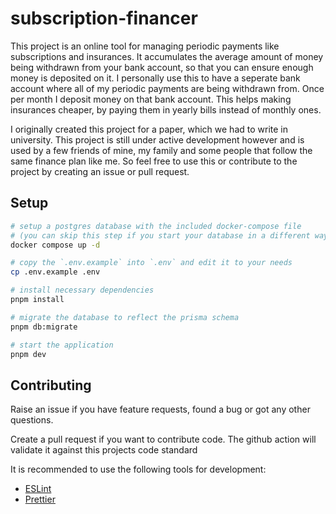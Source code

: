 # subscription-financer

This project is an online tool for managing periodic payments like subscriptions and insurances.
It accumulates the average amount of money being withdrawn from your bank account, so that
you can ensure enough money is deposited on it. I personally use this to have a seperate
bank account where all of my periodic payments are being withdrawn from. Once per month I deposit
money on that bank account. This helps making insurances cheaper, by paying them in yearly bills
instead of monthly ones.

I originally created this project for a paper, which we had to write in university. This project is
still under active development however and is used by a few friends of mine, my family and some
people that follow the same finance plan like me. So feel free to use this or contribute to the
project by creating an issue or pull request.

## Setup

```bash
# setup a postgres database with the included docker-compose file
# (you can skip this step if you start your database in a different way)
docker compose up -d

# copy the `.env.example` into `.env` and edit it to your needs
cp .env.example .env

# install necessary dependencies
pnpm install

# migrate the database to reflect the prisma schema
pnpm db:migrate

# start the application
pnpm dev
```

## Contributing

Raise an issue if you have feature requests, found a bug or got any other questions.

Create a pull request if you want to contribute code. The github action will validate
it against this projects code standard

It is recommended to use the following tools for development:

- [ESLint](https://eslint.org/)
- [Prettier](https://prettier.io/)
